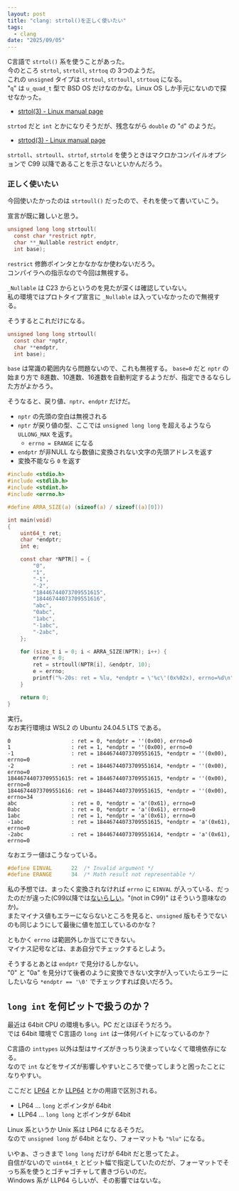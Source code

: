 ```yaml
---
layout: post
title: "clang: strtol()を正しく使いたい"
tags:
  - clang
date: "2025/09/05"
---
```


C言語で `strtol()` 系を使うことがあった。  
今のところ `strtol`, `strtoll`, `strtoq` の 3つのようだ。  
これの `unsigned` タイプは `strtoul`, `strtoull`, `strtouq` になる。  
"`q`" は `u_quad_t` 型で BSD OS だけなのかな。Linux OS しか手元にないので探せなかった。  

* [strtol(3) - Linux manual page](https://man7.org/linux/man-pages/man3/strtol.3.html)

`strtod` だと `int` とかになりそうだが、残念ながら `double` の "`d`" のようだ。

* [strtod(3) - Linux manual page](https://man7.org/linux/man-pages/man3/strtod.3.html)

`strtoll`、`strtoull`、`strtof`, `strtold` を使うときはマクロかコンパイルオプションで C99 以降であることを示さないといかんだろう。

### 正しく使いたい

今回使いたかったのは `strtoull()` だったので、それを使って書いていこう。

宣言が既に難しいと思う。

```c
unsigned long long strtoull(
  const char *restrict nptr,
  char **_Nullable restrict endptr, 
  int base);
```

`restrict` 修飾ポインタとかなかなか使わないだろう。  
コンパイラへの指示なので今回は無視する。

`_Nullable` は C23 からというのを見たが深くは確認していない。  
私の環境ではプロトタイプ宣言に `_Nullable` は入っていなかったので無視する。

そうするとこれだけになる。

```c
unsigned long long strtoull(
  const char *nptr,
  char **endptr, 
  int base);
```

`base` は常識の範囲内なら問題ないので、これも無視する。
`base=0` だと `nptr` の始まり方で 8進数、10進数、16進数を自動判定するようだが、指定できるならした方がよかろう。

そうなると、戻り値、`nptr`、`endptr` だけだ。

* `nptr` の先頭の空白は無視される
* `nptr` が戻り値の型、ここでは `unsigned long long` を超えるようなら `ULLONG_MAX` を返す。
  * `errno = ERANGE` になる
* `endptr` が非NULL なら数値に変換されない文字の先頭アドレスを返す
* 変換不能なら `0` を返す

```c
#include <stdio.h>
#include <stdlib.h>
#include <stdint.h>
#include <errno.h>

#define ARRA_SIZE(a) (sizeof(a) / sizeof((a)[0]))

int main(void)
{
    uint64_t ret;
    char *endptr;
    int e;

    const char *NPTR[] = {
        "0",
        "1",
        "-1",
        "-2",
        "18446744073709551615",
        "18446744073709551616",
        "abc",
        "0abc",
        "1abc",
        "-1abc",
        "-2abc",
    };

    for (size_t i = 0; i < ARRA_SIZE(NPTR); i++) {
        errno = 0;
        ret = strtoull(NPTR[i], &endptr, 10);
        e = errno;
        printf("%-20s: ret = %lu, *endptr = \'%c\'(0x%02x), errno=%d\n", NPTR[i], ret, *endptr, *endptr, e);
    }

    return 0;
}
```

実行。  
なお実行環境は WSL2 の Ubuntu 24.04.5 LTS である。

```log
0                   : ret = 0, *endptr = ''(0x00), errno=0
1                   : ret = 1, *endptr = ''(0x00), errno=0
-1                  : ret = 18446744073709551615, *endptr = ''(0x00), errno=0
-2                  : ret = 18446744073709551614, *endptr = ''(0x00), errno=0
18446744073709551615: ret = 18446744073709551615, *endptr = ''(0x00), errno=0
18446744073709551616: ret = 18446744073709551615, *endptr = ''(0x00), errno=34
abc                 : ret = 0, *endptr = 'a'(0x61), errno=0
0abc                : ret = 0, *endptr = 'a'(0x61), errno=0
1abc                : ret = 1, *endptr = 'a'(0x61), errno=0
-1abc               : ret = 18446744073709551615, *endptr = 'a'(0x61), errno=0
-2abc               : ret = 18446744073709551614, *endptr = 'a'(0x61), errno=0
```

なおエラー値はこうなっている。

```h
#define	EINVAL		22	/* Invalid argument */
#define	ERANGE		34	/* Math result not representable */
```

私の予想では、まったく変換されなければ `errno` に `EINVAL` が入っている、だったのだが違った(C99以降では[ないらしい](https://chatgpt.com/share/68bbbc44-57e8-8010-a3bf-72fe826f3354)。"(not in C99)" はそういう意味なのか)。  
またマイナス値もエラーにならないところを見ると、`unsigned` 版もそうでないのも同じようにして最後に値を加工しているのかな？

ともかく `errno` は範囲外しか当てにできない。  
マイナス記号などは、まあ自分でチェックするとしよう。

そうするとあとは `endptr` で見分けるしかない。  
"0" と "0a" を見分けて後者のように変換できない文字が入っていたらエラーにしたいなら `*endptr == '\0'` でチェックすれば良いだろう。  

## `long int` を何ビットで扱うのか？

最近は 64bit CPU の環境も多い。PC だとほぼそうだろう。  
では 64bit 環境で C言語の `long int` は一体何バイトになっているのか？

C言語の `inttypes` 以外は型はサイズがきっちり決まっていなくて環境依存になる。  
なので `int` などをサイズが影響しやすいところで使ってしまうと困ったことになりやすい。

ここだと [LP64](https://www.wdic.org/w/TECH/LP64) とか [LLP64](https://www.wdic.org/w/TECH/LLP64) とかの用語で区別される。  

* LP64  ... `long` とポインタが 64bit
* LLP64 ... `long long` とポインタが 64bit

Linux 系というか Unix 系は LP64 になるそうだ。  
なので `unsigned long` が 64bit となり、フォーマットも `"%lu"` になる。

いやぁ、さっきまで `long long` だけが 64bit だと思ってたよ。  
自信がないので `uint64_t` とビット幅で指定していたのだが、フォーマットでそっち系を使うとゴチャゴチャして書きづらいのだ。  
Windows 系が LLP64 らしいが、その影響ではないな。  
